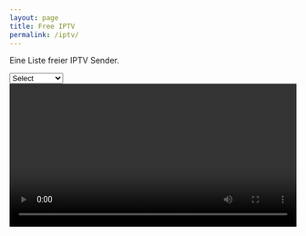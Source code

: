 ```yaml
---
layout: page
title: Free IPTV
permalink: /iptv/
---
```


Eine Liste freier IPTV Sender.

<script>
      function changeChannel(v) {
            loadVideo(v.value);
      }
</script>

<select name="channel" onchange="changeChannel(this)">
      <option selected=selected>Select</option>
      <option value="https://orf1.mdn.ors.at/out/u/orf1/qxb/manifest.m3u8">ORF 1</option>
      <option value="https://orf2.mdn.ors.at/out/u/orf2/qxb/manifest.m3u8">ORF 2</option>
      <option value="https://orf3.mdn.ors.at/out/u/orf3/qxb/manifest.m3u8">ORF 3</option>
      <option value="https://orfs.mdn.ors.at/out/u/orfs/qxb/manifest.m3u8">ORF Sport+</option>
      <option value="https://zdf-hls-18.akamaized.net/hls/live/2016501/dach/veryhigh/master.m3u8">3Sat</option>
      <option value="https://rbmn-live.akamaized.net/hls/live/2002825/geoSTVATweb/master_6692.m3u8">Servus TV</option>
      <option value="http://apasfoe24l.sf.apa.at/ipad/oe24-live1/oe24.sdp/playlist.m3u8">OE24</option>
</select>
<video width="100%" id="player" controls></video>

<script src="{{ site.url }}/assets/hls.js" type="text/javascript"></script>
<script>
var vurl = 'https://vs-live-exxpress.sf.apa.at/exxpress-live1/exxpress.smil/playlist.m3u8';
function loadVideo(videourl) {
      var video = document.getElementById('player');
      if (Hls.isSupported()) {
        var hls = new Hls({
          debug: true,
        });
        hls.loadSource(videourl);
        hls.attachMedia(video);
        hls.on(Hls.Events.MEDIA_ATTACHED, function () {
          video.muted = false;
          video.play();
        });
      }
      // hls.js is not supported on platforms that do not have Media Source Extensions (MSE) enabled.
      // When the browser has built-in HLS support (check using `canPlayType`), we can provide an HLS manifest (i.e. .m3u8 URL) directly to the video element throught the `src` property.
      // This is using the built-in support of the plain video element, without using hls.js.
      else if (video.canPlayType('application/vnd.apple.mpegurl')) {
        video.src = videourl;
        video.addEventListener('canplay', function () {
          video.play();
        });
      }
}

//setTimeout(loadVideo, 1000);
//loadVideo(vurl);
    </script>
